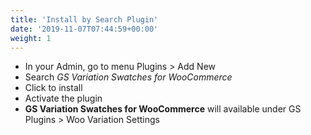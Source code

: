 ```yaml
---
title: 'Install by Search Plugin'
date: '2019-11-07T07:44:59+00:00'
weight: 1
---
```


- In your Admin, go to menu Plugins > Add New
- Search *GS Variation Swatches for WooCommerce*
- Click to install
- Activate the plugin
- **GS Variation Swatches for WooCommerce** will available under GS Plugins > Woo Variation Settings

<!-- ![Install by Search Plugin](../images/woo-variation.png) -->